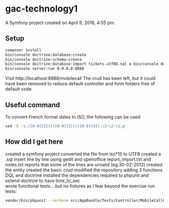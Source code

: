 gac-technology1
===============

A Symfony project created on April 9, 2018, 4:55 pm.

## Setup
```bash
composer install
bin/console doctrine:database:create
bin/console doctrine:schema:create
bin/console doctrine:database:import tickets.utf8D.sql o bin/console doctrine:database:import dump.sql
bin/console server:run 0.0.0.0:8888
``` 

Visit http://localhost:8888/mobilecall
The crud has been left, but it could have been removed to reduce default 
controller and form folders free of default code.

## Useful command

To convert French format dates to ISO, the following can be used
```bash
sed -E 's,([0-9]{2})/([0-9]{2})/([0-9]{4}),\3-\2-\1,g'
```

## How did I get here
created a symfony project
converted the file from iso*15 to UTF8
created a .sql insert line by line using gedit and openoffice
report_import.txt and notes.txt reports that some of the lines are unvalid (eg.30-02-2012)
created the entity
created the basic crud
modified the repository adding 3 functions DQL and doctrine
installed the dependencies required to phpunit and extend doctrine to have time_to_sec   
wrote functional tests... but no fixtures as I fear beyond the exercise
run tests:
```bash
vendor/bin/phpunit --verbose src/AppBundle/Tests/Controller/MobileCallControllerTest.php
```